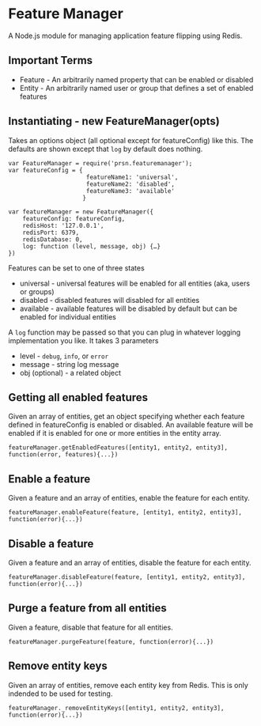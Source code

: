 Feature Manager
===============

A Node.js module for managing application feature flipping using Redis.

## Important Terms

* Feature - An arbitrarily named property that can be enabled or 
disabled
* Entity - An arbitrarily named user or group that defines a set of 
enabled features

## Instantiating - new FeatureManager(opts)

Takes an options object (all optional except for featureConfig) like 
this. The defaults are shown except that `log` by default does nothing. 

```
var FeatureManager = require('prsn.featuremanager');
var featureConfig = {
                      featureName1: 'universal',
                      featureName2: 'disabled',
                      featureName3: 'available'
                     }

var featureManager = new FeatureManager({
    featureConfig: featureConfig,
    redisHost: '127.0.0.1',
    redisPort: 6379,
    redisDatabase: 0,
    log: function (level, message, obj) {…}
})
```

Features can be set to one of three states

* universal - universal features will be enabled for all entities (aka, 
users or groups)
* disabled - disabled features will disabled for all entities
* available - available features will be disabled by default but can be 
enabled for individual entities

A `log` function may be passed so that you can plug in whatever logging 
implementation you like. It takes 3 parameters

* level - `debug`, `info`, or `error`
* message - string log message
* obj (optional) - a related object

## Getting all enabled features

Given an array of entities, get an object specifying whether each 
feature defined in featureConfig is enabled or disabled. An available 
feature will be enabled if it is enabled for one or more entities in the
entity array.

```
featureManager.getEnabledFeatures([entity1, entity2, entity3], function(error, features){...})
```

## Enable a feature

Given a feature and an array of entities, enable the feature for each 
entity.

```
featureManager.enableFeature(feature, [entity1, entity2, entity3], function(error){...})
```

## Disable a feature

Given a feature and an array of entities, disable the feature for each 
entity.

```
featureManager.disableFeature(feature, [entity1, entity2, entity3], function(error){...})
```

## Purge a feature from all entities

Given a feature, disable that feature for all entities.

```
featureManager.purgeFeature(feature, function(error){...})
```

## Remove entity keys

Given an array of entities, remove each entity key from Redis. This is 
only indended to be used for testing.

```
featureManager._removeEntityKeys([entity1, entity2, entity3], function(error){...})
```

